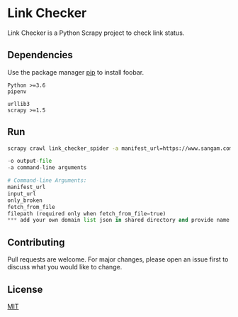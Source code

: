 # Link Checker

Link Checker is a Python Scrapy project to check link status.

## Dependencies

Use the package manager [pip](https://pip.pypa.io/en/stable/) to install foobar.

```
Python >=3.6
pipenv

urllib3
scrapy >=1.5
```

## Run

```bash
scrapy crawl link_checker_spider -a manifest_url=https://www.sangam.com/asset-manifest.json -a input_url=https://www.sangam.com -a fetch_from_file=true -a only_broken=true -a filepath=sangam-domains.json -o items.json
```

```python
-o output-file
-a command-line arguments

# Command-line Arguments:
manifest_url
input_url
only_broken
fetch_from_file
filepath (required only when fetch_from_file=true)
*** add your own domain list json in shared directory and provide name in filepath ***
```

## Contributing
Pull requests are welcome. For major changes, please open an issue first to discuss what you would like to change.

## License
[MIT](https://choosealicense.com/licenses/mit/)
